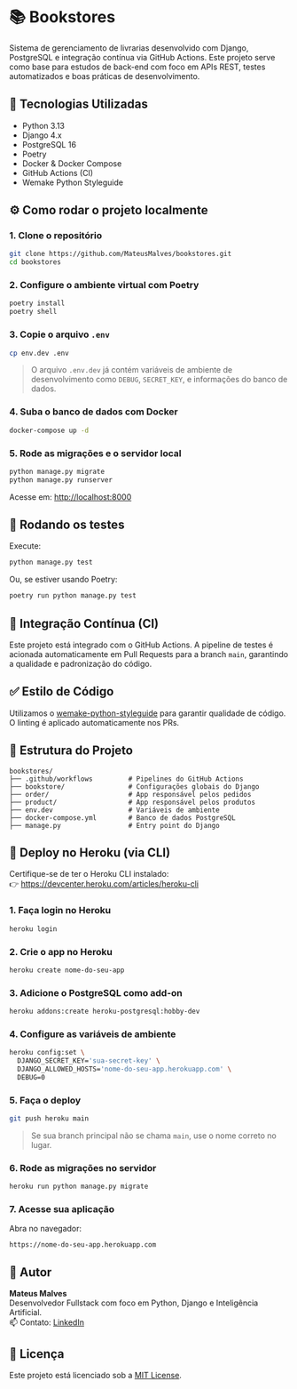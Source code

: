 # 📚 Bookstores

Sistema de gerenciamento de livrarias desenvolvido com Django, PostgreSQL e integração contínua via GitHub Actions. Este projeto serve como base para estudos de back-end com foco em APIs REST, testes automatizados e boas práticas de desenvolvimento.

## 🔧 Tecnologias Utilizadas

- Python 3.13
- Django 4.x
- PostgreSQL 16
- Poetry
- Docker & Docker Compose
- GitHub Actions (CI)
- Wemake Python Styleguide

## ⚙️ Como rodar o projeto localmente

### 1. Clone o repositório

```bash
git clone https://github.com/MateusMalves/bookstores.git
cd bookstores
```

### 2. Configure o ambiente virtual com Poetry

```bash
poetry install
poetry shell
```

### 3. Copie o arquivo `.env`

```bash
cp env.dev .env
```

> O arquivo `.env.dev` já contém variáveis de ambiente de desenvolvimento como `DEBUG`, `SECRET_KEY`, e informações do banco de dados.

### 4. Suba o banco de dados com Docker

```bash
docker-compose up -d
```

### 5. Rode as migrações e o servidor local

```bash
python manage.py migrate
python manage.py runserver
```

Acesse em: [http://localhost:8000](http://localhost:8000)

## 🧪 Rodando os testes

Execute:

```bash
python manage.py test
```

Ou, se estiver usando Poetry:

```bash
poetry run python manage.py test
```

## 🚀 Integração Contínua (CI)

Este projeto está integrado com o GitHub Actions. A pipeline de testes é acionada automaticamente em Pull Requests para a branch `main`, garantindo a qualidade e padronização do código.

## ✅ Estilo de Código

Utilizamos o [wemake-python-styleguide](https://wemake-python-stylegui.de) para garantir qualidade de código. O linting é aplicado automaticamente nos PRs.

## 📁 Estrutura do Projeto

```
bookstores/
├── .github/workflows         # Pipelines do GitHub Actions
├── bookstore/                # Configurações globais do Django
├── order/                    # App responsável pelos pedidos
├── product/                  # App responsável pelos produtos
├── env.dev                   # Variáveis de ambiente
├── docker-compose.yml        # Banco de dados PostgreSQL
├── manage.py                 # Entry point do Django
```

## 🚀 Deploy no Heroku (via CLI)

Certifique-se de ter o Heroku CLI instalado:  
👉 https://devcenter.heroku.com/articles/heroku-cli

### 1. Faça login no Heroku

```bash
heroku login
```

### 2. Crie o app no Heroku

```bash
heroku create nome-do-seu-app
```

### 3. Adicione o PostgreSQL como add-on

```bash
heroku addons:create heroku-postgresql:hobby-dev
```

### 4. Configure as variáveis de ambiente

```bash
heroku config:set \
  DJANGO_SECRET_KEY='sua-secret-key' \
  DJANGO_ALLOWED_HOSTS='nome-do-seu-app.herokuapp.com' \
  DEBUG=0
```

### 5. Faça o deploy

```bash
git push heroku main
```

> Se sua branch principal não se chama `main`, use o nome correto no lugar.

### 6. Rode as migrações no servidor

```bash
heroku run python manage.py migrate
```

### 7. Acesse sua aplicação

Abra no navegador:

```
https://nome-do-seu-app.herokuapp.com
```

## 👤 Autor

**Mateus Malves**  
Desenvolvedor Fullstack com foco em Python, Django e Inteligência Artificial.  
📫 Contato: [LinkedIn](https://www.linkedin.com/in/devmateusmalves)

## 📝 Licença

Este projeto está licenciado sob a [MIT License](LICENSE).
